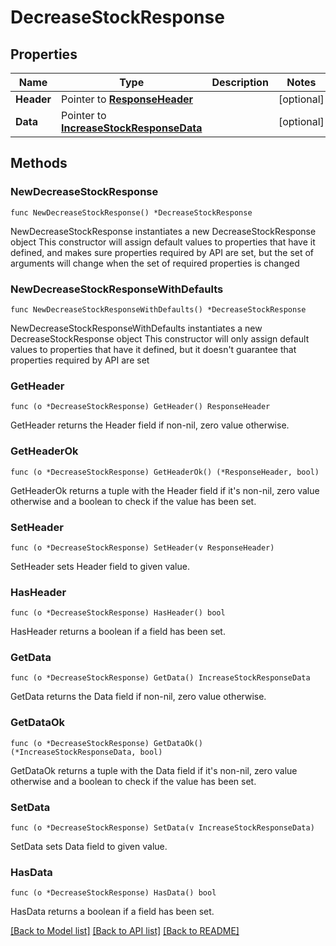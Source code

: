 # DecreaseStockResponse

## Properties

Name | Type | Description | Notes
------------ | ------------- | ------------- | -------------
**Header** | Pointer to [**ResponseHeader**](ResponseHeader.md) |  | [optional] 
**Data** | Pointer to [**IncreaseStockResponseData**](IncreaseStockResponseData.md) |  | [optional] 

## Methods

### NewDecreaseStockResponse

`func NewDecreaseStockResponse() *DecreaseStockResponse`

NewDecreaseStockResponse instantiates a new DecreaseStockResponse object
This constructor will assign default values to properties that have it defined,
and makes sure properties required by API are set, but the set of arguments
will change when the set of required properties is changed

### NewDecreaseStockResponseWithDefaults

`func NewDecreaseStockResponseWithDefaults() *DecreaseStockResponse`

NewDecreaseStockResponseWithDefaults instantiates a new DecreaseStockResponse object
This constructor will only assign default values to properties that have it defined,
but it doesn't guarantee that properties required by API are set

### GetHeader

`func (o *DecreaseStockResponse) GetHeader() ResponseHeader`

GetHeader returns the Header field if non-nil, zero value otherwise.

### GetHeaderOk

`func (o *DecreaseStockResponse) GetHeaderOk() (*ResponseHeader, bool)`

GetHeaderOk returns a tuple with the Header field if it's non-nil, zero value otherwise
and a boolean to check if the value has been set.

### SetHeader

`func (o *DecreaseStockResponse) SetHeader(v ResponseHeader)`

SetHeader sets Header field to given value.

### HasHeader

`func (o *DecreaseStockResponse) HasHeader() bool`

HasHeader returns a boolean if a field has been set.

### GetData

`func (o *DecreaseStockResponse) GetData() IncreaseStockResponseData`

GetData returns the Data field if non-nil, zero value otherwise.

### GetDataOk

`func (o *DecreaseStockResponse) GetDataOk() (*IncreaseStockResponseData, bool)`

GetDataOk returns a tuple with the Data field if it's non-nil, zero value otherwise
and a boolean to check if the value has been set.

### SetData

`func (o *DecreaseStockResponse) SetData(v IncreaseStockResponseData)`

SetData sets Data field to given value.

### HasData

`func (o *DecreaseStockResponse) HasData() bool`

HasData returns a boolean if a field has been set.


[[Back to Model list]](../README.md#documentation-for-models) [[Back to API list]](../README.md#documentation-for-api-endpoints) [[Back to README]](../README.md)


